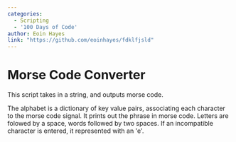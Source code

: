 ```yaml
---
categories:
  - Scripting
  - '100 Days of Code'
author: Eoin Hayes
link: "https://github.com/eoinhayes/fdklfjsld"
---
```


# Morse Code Converter
This script takes in a string, and outputs morse code.

The alphabet is a dictionary of key value pairs, associating each character to the morse code signal. It prints out the phrase in morse code. Letters are folowed by a space, words followed by two spaces. If an incompatible character is entered, it represented with an 'e'.